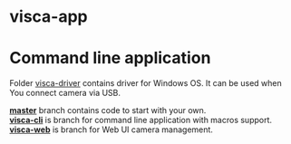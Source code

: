 # visca-app  
Command line application
=======

Folder [visca-driver](https://github.com/Vapsel/visca-app/tree/master/visca-driver) contains driver for Windows OS. It can be used when You connect camera via USB.

[**master**](https://github.com/Vapsel/visca-app/tree/master) branch contains code to start with your own.  
[**visca-cli**](https://github.com/Vapsel/visca-app/tree/visca-cli) is branch for command line application with macros support.  
[**visca-web**](https://github.com/Vapsel/visca-app/tree/visca-web) is branch for Web UI camera management.  
